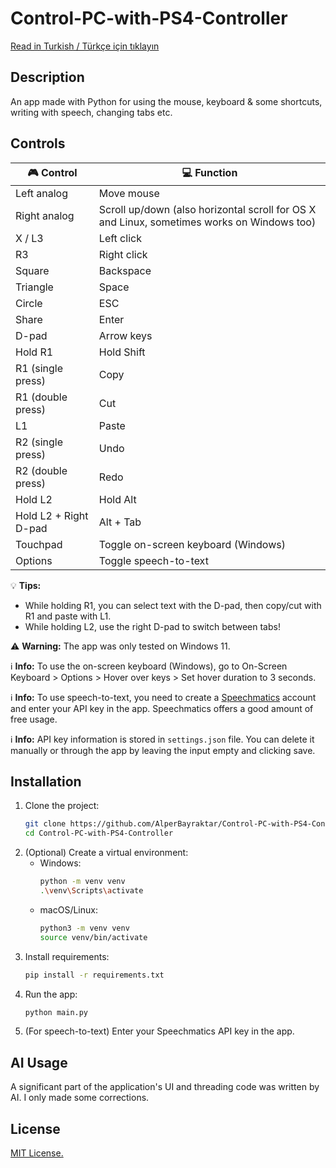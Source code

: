 # Control-PC-with-PS4-Controller

[Read in Turkish / Türkçe için tıklayın](README-TR.md)

## Description

An app made with Python for using the mouse, keyboard & some shortcuts, writing with speech, changing tabs etc.

## Controls

| 🎮 Control                  | 💻 Function                        |
|----------------------------|------------------------------------|
| Left analog                 | Move mouse      |
| Right analog                | Scroll up/down (also horizontal scroll for OS X and Linux, sometimes works on Windows too) |
| X / L3                      | Left click                         |
| R3                          | Right click                        |
| Square                      | Backspace                            |
| Triangle                    | Space                              |
| Circle                      | ESC                                |
| Share                       | Enter                              |
| D-pad                       | Arrow keys                         |
| Hold R1                     | Hold Shift                         |
| R1 (single press)           | Copy                               |
| R1 (double press)           | Cut                                |
| L1                          | Paste                              |
| R2 (single press)           | Undo                               |
| R2 (double press)           | Redo                               |
| Hold L2                     | Hold Alt                           |
| Hold L2 + Right D-pad       | Alt + Tab                                |
| Touchpad                    | Toggle on-screen keyboard (Windows)          |
| Options                     | Toggle speech-to-text              |


💡 **Tips:**
- While holding R1, you can select text with the D-pad, then copy/cut with R1 and paste with L1.
- While holding L2, use the right D-pad to switch between tabs!

⚠️ **Warning:** The app was only tested on Windows 11.

ℹ️ **Info:** To use the on-screen keyboard (Windows), go to On-Screen Keyboard > Options > Hover over keys > Set hover duration to 3 seconds.

ℹ️ **Info:** To use speech-to-text, you need to create a [Speechmatics](https://www.speechmatics.com/) account and enter your API key in the app. Speechmatics offers a good amount of free usage.

ℹ️ **Info:** API key information is stored in `settings.json` file. You can delete it manually or through the app by leaving the input empty and clicking save.

## Installation

1. Clone the project:
   ```bash
   git clone https://github.com/AlperBayraktar/Control-PC-with-PS4-Controller.git
   cd Control-PC-with-PS4-Controller
   ```
2. (Optional) Create a virtual environment:
   - Windows:
     ```bash
     python -m venv venv
     .\venv\Scripts\activate
     ```
   - macOS/Linux:
     ```bash
     python3 -m venv venv
     source venv/bin/activate
     ```
3. Install requirements:
   ```bash
   pip install -r requirements.txt
   ```
4. Run the app:
   ```bash
   python main.py
   ```
5. (For speech-to-text) Enter your Speechmatics API key in the app.

## AI Usage

A significant part of the application's UI and threading code was written by AI. I only made some corrections.

## License

[MIT License.](LICENSE)
